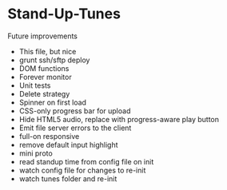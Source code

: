 Stand-Up-Tunes
==============

Future improvements
- This file, but nice
- grunt ssh/sftp deploy
- DOM functions
- Forever monitor
- Unit tests
- Delete strategy
- Spinner on first load
- CSS-only progress bar for upload
- Hide HTML5 audio, replace with progress-aware play button
- Emit file server errors to the client
- full-on responsive
- remove default input highlight
- mini proto
- read standup time from config file on init
- watch config file for changes to re-init
- watch tunes folder and re-init